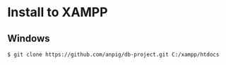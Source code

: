 # Install to XAMPP

## Windows
```$ git clone https://github.com/anpig/db-project.git C:/xampp/htdocs```